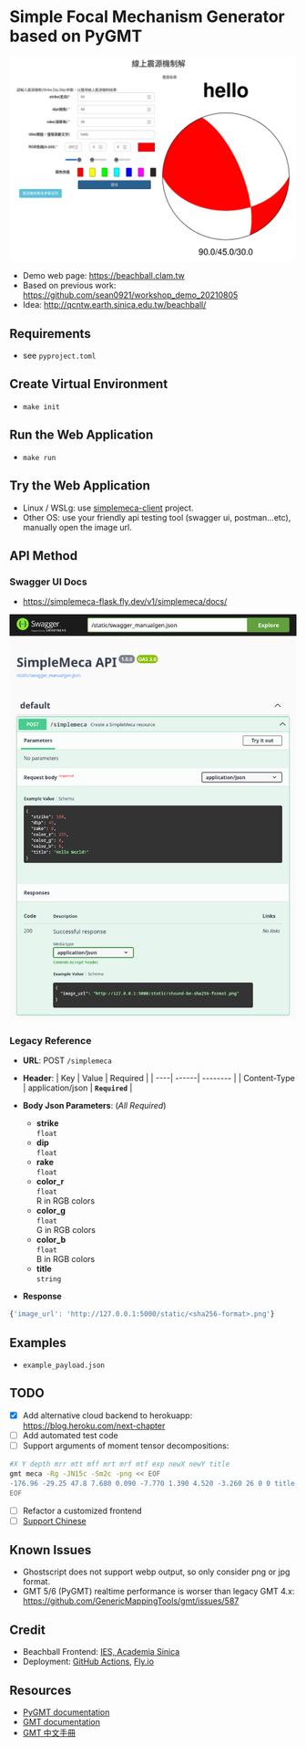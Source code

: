 # Simple Focal Mechanism Generator based on PyGMT

![](docs/demo.webp)

- Demo web page: <https://beachball.clam.tw>
- Based on previous work: <https://github.com/sean0921/workshop_demo_20210805>
- Idea: <http://qcntw.earth.sinica.edu.tw/beachball/>

## Requirements
- see `pyproject.toml`

## Create Virtual Environment
- `make init`

## Run the Web Application
- `make run`

## Try the Web Application
- Linux / WSLg: use [simplemeca-client](https://github.com/sean0921/simplemeca-client) project.
- Other OS: use your friendly api testing tool (swagger ui, postman...etc), manually open the image url.

## API Method
### Swagger UI Docs
- <https://simplemeca-flask.fly.dev/v1/simplemeca/docs/>

![](/data/readme_show_api.png)

### Legacy Reference
- **URL**: POST `/simplemeca`
- **Header**:
    | Key | Value | Required |
    | ----| ------| -------- |
    | Content-Type | application/json | **`Required`** |

- **Body Json Parameters**: (*All Required*)
    - **strike**<br>
      `float`
    - **dip**<br>
      `float`
    - **rake**<br>
      `float`
    - **color_r**<br>
      `float`<br>
      R in RGB colors
    - **color_g**<br>
      `float`<br>
      G in RGB colors
    - **color_b**<br>
      `float`<br>
      B in RGB colors
    - **title**<br>
      `string`
- **Response**
```javascript
{'image_url': 'http://127.0.0.1:5000/static/<sha256-format>.png'}
```

## Examples
- `example_payload.json`

## TODO
- [x] Add alternative cloud backend to herokuapp: <https://blog.heroku.com/next-chapter>
- [ ] Add automated test code
- [ ] Support arguments of moment tensor decompositions:
```bash
#X Y depth mrr mtt mff mrt mrf mtf exp newX newY title
gmt meca -Rg -JN15c -Sm2c -png << EOF
-176.96 -29.25 47.8 7.680 0.090 -7.770 1.390 4.520 -3.260 26 0 0 title
EOF
```
- [ ] Refactor a customized frontend
- [ ] [Support Chinese](https://docs.gmt-china.org/6.0/chinese/linux/)

## Known Issues
- Ghostscript does not support webp output, so only consider png or jpg format.
- GMT 5/6 (PyGMT) realtime performance is worser than legacy GMT 4.x: <https://github.com/GenericMappingTools/gmt/issues/587>

## Credit
- Beachball Frontend: [IES, Academia Sinica](https://www.earth.sinica.edu.tw/)
- Deployment: [GitHub Actions](https://github.com/features/actions), [Fly.io](https://fly.io)

## Resources
- [PyGMT documentation](https://www.pygmt.org/latest/)
- [GMT documentation](https://docs.generic-mapping-tools.org/)
- [GMT 中文手冊](https://docs.gmt-china.org)
